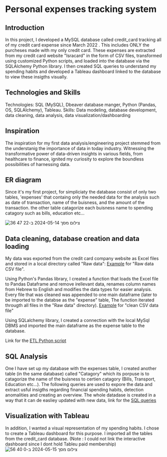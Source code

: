 # Personal expenses tracking system

## Introduction

In this project, I developed a MySQL database called credit_card tracking all of my credit card expense since March 2022 . This includes ONLY the purcheses made with my only credit card. These expenses are extracted from my credit card website "Isracard" in the form of CSV files, transformed using customized Python scripts, and loaded into the database via the SQLAlchemy Python library. I then created SQL queries to understand my spending habits and developed a Tableau dashboard linked to the database to view these insigths visually.

## Technologies and Skills

Technologies: SQL (MySQL), Dbeaver database manger, Python (Pandas, OS, SQLAlchemy), Tableau.
Skills: Data modeling, database development, data cleaning, data analysis, data visualization/dashboarding

## Inspiration

The inspiration for my first data analysis/engineering project stemmed from the understanig the importance of data in today industry. Witnessing the transformative power of data-driven insights in various fields, from healthcare to finance, ignited my curiosity to explore the boundless possibilities of harnessing data. 

## ER diagram

Since it's my first project, for simpliciaty the database consist of only two tables, 'expenses' that containg only the needed data for the analysis such as date of transaction, name of the buisness, and the amount of the transaction. the other table catagorize each buisness name to spending catagory such as  bills, education etc...

![צילום מסך 2024-05-14 ב-22 47 36](https://github.com/roni45455/Personal-finance-project/assets/160248285/3cef1385-9810-47a2-bf36-00e63673adc2)
## Data cleaning, database creation and data loading

My data was exported from the credit card company website as Excel files and stored in a local directory called "Raw data":
[Example](https://github.com/roni45455/Personal-finance-project/blob/main/input_file_example.xls) for "Raw data CSV file".

Using Python's Pandas library, I created a function that loads the Excel file to Pandas Dataframe and remove irellevant data, renames column names from Hebrew to English and modifies the data types for easier analysis.
Every file that was cleaned was appended to one main dataframe (later to be imported to the databse as the "expense" table,
The function iterated througth all files in the "Raw data" directory).
[Example](https://github.com/roni45455/Personal-finance-project/blob/main/clean_file_example.csv) for "clean CSV data file"

Using SQLalchemy library, I created a connection with the local MySql DBMS and imported the main dataframe as the expense table to the database.

Link for the [ETL Python script](https://github.com/roni45455/Personal-finance-project/blob/main/ETL.ipynb)

## SQL Analysis 
One I have set up my database with the expenses table, I created another table (in the same database) called "Catagory" which its porpuse is to catagorize the name of the buisness to certien catagory (Bills, Transport, Education etc...).
The following queries are used to expore the data and extract usful insigths regarding financial spending habits, detection anomalities and creating an overview.
The whole datadase is created in a way that it can de easliey updated with new data, link for the [SQL queries](https://github.com/roni45455/Personal-finance-project/blob/main/Queries.sql)

## Visualization with Tableau

In addition, I wanted a visual representation of my spending habits. I chose to create a Tableau dashboard for this purpose. I imported all the tables from the credit_card database. 
(Note : I could not link the interactive dashboard since I dont hold Tableu paid membership)
![צילום מסך 2024-05-15 ב-0 40 56](https://github.com/roni45455/Personal-finance-project/assets/160248285/fc23e90d-28e6-45d5-8dff-6614f7f091ca)








